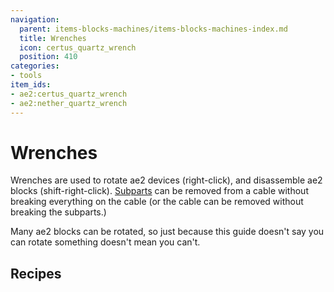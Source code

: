 ```yaml
---
navigation:
  parent: items-blocks-machines/items-blocks-machines-index.md
  title: Wrenches
  icon: certus_quartz_wrench
  position: 410
categories:
- tools
item_ids:
- ae2:certus_quartz_wrench
- ae2:nether_quartz_wrench
---
```


# Wrenches

<Row>
  <ItemImage id="certus_quartz_wrench" scale="4" />

  <ItemImage id="nether_quartz_wrench" scale="4" />
</Row>

Wrenches are used to rotate ae2 devices (right-click), and disassemble ae2 blocks (shift-right-click).
[Subparts](../ae2-mechanics/cable-subparts.md) can be removed from a cable without breaking everything on the cable
(or the cable can be removed without breaking the subparts.)

Many ae2 blocks can be rotated, so just because this guide doesn't say you can rotate something doesn't mean you can't.

## Recipes

<Row>
  <RecipeFor id="certus_quartz_wrench" />

  <RecipeFor id="nether_quartz_wrench" />
</Row>
